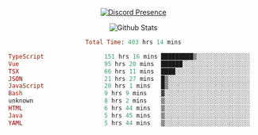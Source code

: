 <!DOCTYPE html>
<body>
<div align="center">

  [![Discord Presence](https://lanyard.cnrad.dev/api/576097150359044106)](https://discord.com/users/576097150359044106)
  
  ![Github Stats](https://github-readme-stats.vercel.app/api?username=verycrunchy&show_icons=true&theme=radical)

<!--START_SECTION:waka-->

```ruby
Total Time: 403 hrs 14 mins

TypeScript                 151 hrs 16 mins █████████▒░░░░░░░░░░░░░░░   37.52 %
Vue                        95 hrs 20 mins  ██████░░░░░░░░░░░░░░░░░░░   23.65 %
TSX                        66 hrs 11 mins  ████░░░░░░░░░░░░░░░░░░░░░   16.42 %
JSON                       21 hrs 27 mins  █▒░░░░░░░░░░░░░░░░░░░░░░░   05.32 %
JavaScript                 20 hrs 1 mins   █▒░░░░░░░░░░░░░░░░░░░░░░░   04.97 %
Bash                       9 hrs 9 mins    ▓░░░░░░░░░░░░░░░░░░░░░░░░   02.27 %
unknown                    8 hrs 2 mins    ▒░░░░░░░░░░░░░░░░░░░░░░░░   01.99 %
HTML                       6 hrs 44 mins   ▒░░░░░░░░░░░░░░░░░░░░░░░░   01.67 %
Java                       5 hrs 45 mins   ▒░░░░░░░░░░░░░░░░░░░░░░░░   01.42 %
YAML                       5 hrs 44 mins   ▒░░░░░░░░░░░░░░░░░░░░░░░░   01.42 %
```

<!--END_SECTION:waka-->
</div>
</body>
</html>

